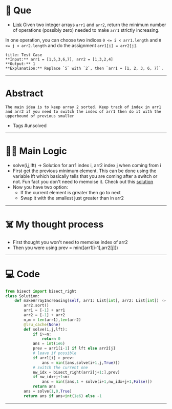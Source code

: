 # 🧩 Que
- [Link](https://leetcode.com/problems/make-array-strictly-increasing/)
Given two integer arrays `arr1` and `arr2`, return the minimum number of operations (possibly zero) needed to make `arr1` strictly increasing.

In one operation, you can choose two indices `0 <= i < arr1.length` and `0 <= j < arr2.length` and do the assignment `arr1[i] = arr2[j]`.
```ad-question
title: Test Case
**Input:** arr1 = [1,5,3,6,7], arr2 = [1,3,2,4]
**Output:** 1
**Explanation:** Replace `5` with `2`, then `arr1 = [1, 2, 3, 6, 7]`.
```

---
# Abstract
```ad-abstract
The main idea is to keep array 2 sorted. Keep track of index in arr1 and arr2 if you need to switch the index of arr1 then do it with the upperbound of previous smaller
```

- Tags #unsolved 
--- 
# 🕵️‍♂️ Main Logic
- solve(i,j,lft) -> Solution for arr1 index i, arr2 index j when coming from i
- First get the previous minimum element. This can be done using the variable lft which basically tells that you are coming after a switch or not. Fun fact you don't need to memoise it. Check out this [solution](https://leetcode.com/problems/make-array-strictly-increasing/solutions/3647949/2d-dp-easy-c-solution-with-approach/)
- Now you have two option:
	- If the current element is greater then go to next
	- Swap it with the smallest just greater than in arr2

---
# ☠️ My thought process
- First thought you won't need to memoise index of arr2
- Then you were using prev = min([arr1[i-1],arr2[j]])
---

# 💻 Code
```python
from bisect import bisect_right
class Solution:
    def makeArrayIncreasing(self, arr1: List[int], arr2: List[int]) -> int:
        arr2.sort()
        arr1 = [-1] + arr1
        arr2 = [-1] + arr2
        n,m = len(arr1),len(arr2)
        @lru_cache(None)
        def solve(i,j,lft):
            if i>=n:
                return 0
            ans = int(1e6)
            prev = arr1[i-1] if lft else arr2[j]
            # leave if possible
            if arr1[i] > prev:
                ans = min([ans,solve(i+1,j,True)])
            # switch the current one
            nw_idx = bisect_right(arr2[j+1:],prev)
            if nw_idx+j+1<m:
                ans = min([ans,1 + solve(i+1,nw_idx+j+1,False)])
            return ans
        ans = solve(1,0,True)
        return ans if ans<int(1e6) else -1
```
---
